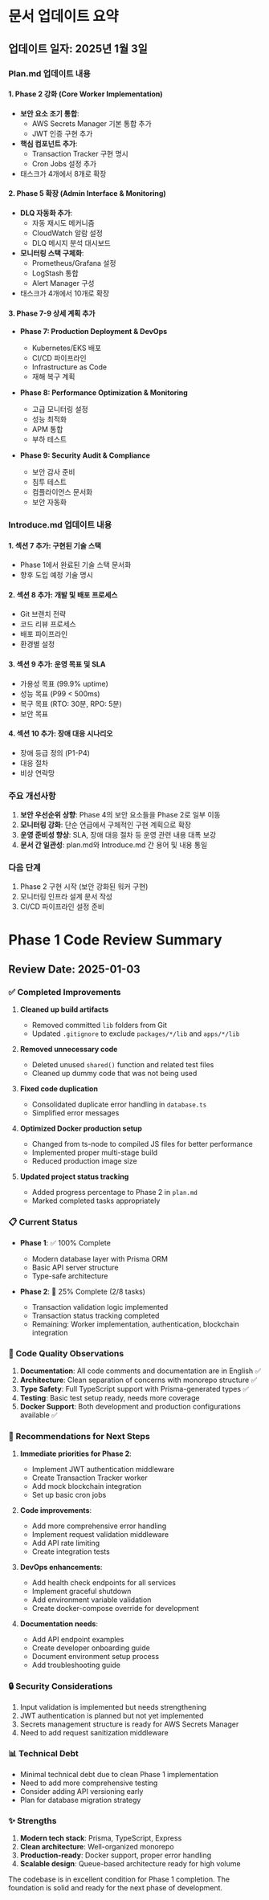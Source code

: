 # 문서 업데이트 요약

## 업데이트 일자: 2025년 1월 3일

### Plan.md 업데이트 내용

#### 1. Phase 2 강화 (Core Worker Implementation)

- **보안 요소 조기 통합**:
  - AWS Secrets Manager 기본 통합 추가
  - JWT 인증 구현 추가
- **핵심 컴포넌트 추가**:
  - Transaction Tracker 구현 명시
  - Cron Jobs 설정 추가
- 태스크가 4개에서 8개로 확장

#### 2. Phase 5 확장 (Admin Interface & Monitoring)

- **DLQ 자동화 추가**:
  - 자동 재시도 메커니즘
  - CloudWatch 알람 설정
  - DLQ 메시지 분석 대시보드
- **모니터링 스택 구체화**:
  - Prometheus/Grafana 설정
  - LogStash 통합
  - Alert Manager 구성
- 태스크가 4개에서 10개로 확장

#### 3. Phase 7-9 상세 계획 추가

- **Phase 7: Production Deployment & DevOps**
  - Kubernetes/EKS 배포
  - CI/CD 파이프라인
  - Infrastructure as Code
  - 재해 복구 계획

- **Phase 8: Performance Optimization & Monitoring**
  - 고급 모니터링 설정
  - 성능 최적화
  - APM 통합
  - 부하 테스트

- **Phase 9: Security Audit & Compliance**
  - 보안 감사 준비
  - 침투 테스트
  - 컴플라이언스 문서화
  - 보안 자동화

### Introduce.md 업데이트 내용

#### 1. 섹션 7 추가: 구현된 기술 스택

- Phase 1에서 완료된 기술 스택 문서화
- 향후 도입 예정 기술 명시

#### 2. 섹션 8 추가: 개발 및 배포 프로세스

- Git 브랜치 전략
- 코드 리뷰 프로세스
- 배포 파이프라인
- 환경별 설정

#### 3. 섹션 9 추가: 운영 목표 및 SLA

- 가용성 목표 (99.9% uptime)
- 성능 목표 (P99 < 500ms)
- 복구 목표 (RTO: 30분, RPO: 5분)
- 보안 목표

#### 4. 섹션 10 추가: 장애 대응 시나리오

- 장애 등급 정의 (P1-P4)
- 대응 절차
- 비상 연락망

### 주요 개선사항

1. **보안 우선순위 상향**: Phase 4의 보안 요소들을 Phase 2로 일부 이동
2. **모니터링 강화**: 단순 언급에서 구체적인 구현 계획으로 확장
3. **운영 준비성 향상**: SLA, 장애 대응 절차 등 운영 관련 내용 대폭 보강
4. **문서 간 일관성**: plan.md와 Introduce.md 간 용어 및 내용 통일

### 다음 단계

1. Phase 2 구현 시작 (보안 강화된 워커 구현)
2. 모니터링 인프라 설계 문서 작성
3. CI/CD 파이프라인 설정 준비

# Phase 1 Code Review Summary

## Review Date: 2025-01-03

### ✅ Completed Improvements

1. **Cleaned up build artifacts**
   - Removed committed `lib` folders from Git
   - Updated `.gitignore` to exclude `packages/*/lib` and `apps/*/lib`

2. **Removed unnecessary code**
   - Deleted unused `shared()` function and related test files
   - Cleaned up dummy code that was not being used

3. **Fixed code duplication**
   - Consolidated duplicate error handling in `database.ts`
   - Simplified error messages

4. **Optimized Docker production setup**
   - Changed from ts-node to compiled JS files for better performance
   - Implemented proper multi-stage build
   - Reduced production image size

5. **Updated project status tracking**
   - Added progress percentage to Phase 2 in `plan.md`
   - Marked completed tasks appropriately

### 📋 Current Status

- **Phase 1**: ✅ 100% Complete
  - Modern database layer with Prisma ORM
  - Basic API server structure
  - Type-safe architecture

- **Phase 2**: 🔄 25% Complete (2/8 tasks)
  - Transaction validation logic implemented
  - Transaction status tracking completed
  - Remaining: Worker implementation, authentication, blockchain integration

### 🎯 Code Quality Observations

1. **Documentation**: All code comments and documentation are in English ✅
2. **Architecture**: Clean separation of concerns with monorepo structure ✅
3. **Type Safety**: Full TypeScript support with Prisma-generated types ✅
4. **Testing**: Basic test setup ready, needs more coverage
5. **Docker Support**: Both development and production configurations available ✅

### 🚀 Recommendations for Next Steps

1. **Immediate priorities for Phase 2**:
   - Implement JWT authentication middleware
   - Create Transaction Tracker worker
   - Add mock blockchain integration
   - Set up basic cron jobs

2. **Code improvements**:
   - Add more comprehensive error handling
   - Implement request validation middleware
   - Add API rate limiting
   - Create integration tests

3. **DevOps enhancements**:
   - Add health check endpoints for all services
   - Implement graceful shutdown
   - Add environment variable validation
   - Create docker-compose override for development

4. **Documentation needs**:
   - Add API endpoint examples
   - Create developer onboarding guide
   - Document environment setup process
   - Add troubleshooting guide

### 🔒 Security Considerations

1. Input validation is implemented but needs strengthening
2. JWT authentication is planned but not yet implemented
3. Secrets management structure is ready for AWS Secrets Manager
4. Need to add request sanitization middleware

### 📊 Technical Debt

- Minimal technical debt due to clean Phase 1 implementation
- Need to add more comprehensive testing
- Consider adding API versioning early
- Plan for database migration strategy

### ✨ Strengths

1. **Modern tech stack**: Prisma, TypeScript, Express
2. **Clean architecture**: Well-organized monorepo
3. **Production-ready**: Docker support, proper error handling
4. **Scalable design**: Queue-based architecture ready for high volume

The codebase is in excellent condition for Phase 1 completion. The foundation is solid and ready for the next phase of development.
